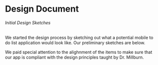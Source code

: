 # Design Document



###### Initial Design Sketches

We started the design process by sketching out what a potential mobile to do list application would look like. Our preliminary sketches are below.

We paid special attention to the alighnment of the items to make sure that our app is compliant with the design principles taught by Dr. Millburn.



